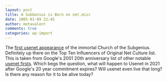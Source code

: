 ```yaml
---
layout: post
title: A SubGenius is Born on net.misc
date: 2005-01-09 22:45
author: metavalent
comments: true
categories: wp-import
---
```

The <a href="http://groups-beta.google.com/group/net.misc/msg/a76a83d6f2f51989">first usenet appearance</a> of the immortal Church of the Subgenius.  Definitely up there on the Top Ten Influencers of Original Net Culture list.  This is taken from Google's 2001 20th anniversary list of other notable <a href="http://www.google.com/googlegroups/archive_announce_20.html">usenet firsts</a>.  Which begs the question, what will happen to Usenet in 2021 after Google's 20 year commitment expires?  Will usenet even live that long?  Is there any reason for it to be alive today?
